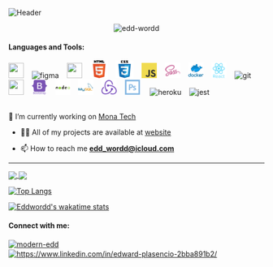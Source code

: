 <!-- ## Hello! I'm Edd-wordd a developer from Las Vegas! -->

![Header](https://user-images.githubusercontent.com/37232882/110234972-3d3c4200-7ee2-11eb-8646-b73d00f148ef.png)

<p align="center"><img src="https://komarev.com/ghpvc/?username=edd-wordd&label=Profile%20views&color=0e75b6&style=flat" alt="edd-wordd" /> </p>


#### Languages and Tools:
<div>
<img src="https://cdn.jsdelivr.net/npm/simple-icons@v6/icons/visualstudiocode.svg" height="30" width="30"/>&nbsp;   &nbsp;   
<img src="https://www.vectorlogo.zone/logos/figma/figma-icon.svg" alt="figma" width="30" height="30"/>&nbsp;   &nbsp;   
<img src="https://cdn.jsdelivr.net/npm/simple-icons@v6/icons/jetbrains.svg" height="30" width="30"/>&nbsp;   &nbsp;   
<img src="https://raw.githubusercontent.com/github/explore/80688e429a7d4ef2fca1e82350fe8e3517d3494d/topics/html/html.png" width="35" height="35">&nbsp;   &nbsp;   
<img src="https://raw.githubusercontent.com/devicons/devicon/master/icons/css3/css3-original-wordmark.svg" alt="css3" width="35" height="35"/>&nbsp;   &nbsp;   
<img src="https://raw.githubusercontent.com/github/explore/80688e429a7d4ef2fca1e82350fe8e3517d3494d/topics/javascript/javascript.png" width="30" height="30">&nbsp;   &nbsp;   
<img src="https://raw.githubusercontent.com/devicons/devicon/master/icons/sass/sass-original.svg" alt="sass" width="30" height="30"/>&nbsp;   &nbsp;     
<img src="https://raw.githubusercontent.com/github/explore/80688e429a7d4ef2fca1e82350fe8e3517d3494d/topics/docker/docker.png" width="30" height="30">&nbsp;   &nbsp;   
 <img src="https://raw.githubusercontent.com/devicons/devicon/master/icons/react/react-original-wordmark.svg" alt="react" width="30" height="30"/>&nbsp;   &nbsp;   
<img src="https://www.vectorlogo.zone/logos/git-scm/git-scm-icon.svg" alt="git" width="30" height="30"/>&nbsp;   &nbsp;   
<img src="https://cdn.jsdelivr.net/npm/simple-icons@v6/icons/github.svg" height="30" width="30"/>&nbsp;   &nbsp;   
<img src="https://raw.githubusercontent.com/devicons/devicon/master/icons/bootstrap/bootstrap-plain-wordmark.svg" alt="bootstrap" width="30" height="30"/>&nbsp;   &nbsp;   
<img src="https://raw.githubusercontent.com/devicons/devicon/master/icons/nodejs/nodejs-original-wordmark.svg" alt="nodejs" width="30" height="30"/>&nbsp;   &nbsp;   
<img src="https://raw.githubusercontent.com/devicons/devicon/master/icons/mysql/mysql-original-wordmark.svg" alt="mysql" width="30" height="30"/>&nbsp;   &nbsp;   
<img src="https://raw.githubusercontent.com/devicons/devicon/master/icons/redux/redux-original.svg" alt="redux" width="30" height="30"/>&nbsp;   &nbsp;     
<img src="https://raw.githubusercontent.com/devicons/devicon/master/icons/photoshop/photoshop-line.svg" alt="photoshop" width="30" height="30"/> &nbsp;   &nbsp;   
<img src="https://www.vectorlogo.zone/logos/heroku/heroku-icon.svg" alt="heroku" width="30" height="30"/>&nbsp;   &nbsp;   
<img src="https://www.vectorlogo.zone/logos/jestjsio/jestjsio-icon.svg" alt="jest" width="30" height="30"/>&nbsp;   &nbsp;   &nbsp;   &nbsp;   &nbsp;   &nbsp;  
</div>&nbsp;   &nbsp;   &nbsp;   &nbsp;   &nbsp;   &nbsp;   


 🔭 I’m currently working on [Mona Tech](https://github.com/Edd-wordd/monaTech)

- 👨‍💻 All of my projects are available at [website](https://www.eddwordd.com)

- 📫 How to reach me **edd_wordd@icloud.com**


--------------------------------------------------------------------------------------------------------------------------------------------------------------------


<a href="https://git.io/streak-stats">
  <img align="center" src="http://github-readme-streak-stats.herokuapp.com?user=edd-wordd&theme=nightowl&hide_border=true&border_radius=2" />
</a>
<a href="https://git.io/streak-stats">
  <img align="center" src="https://github-readme-stats.vercel.app/api?username=edd-wordd&show_icons=true&theme=outrun&hide_border=true" />
</a>


[![Top Langs](https://github-readme-stats.vercel.app/api/top-langs/?username=edd-wordd&theme=ocean_dark&hide_border=true)](https://github.com/edd-wordd/github-readme-stats)

[![Eddwordd's wakatime stats](https://github-readme-stats.vercel.app/api/wakatime?username=eddwordd&theme=outrun&hide_border=true)](https://github.com/edd-wordd/github-readme-stats)







<h4 align="left">Connect with me:</h4>
<p align="left">
<a href="https://twitter.com/modern-edd" target="blank"><img align="center" src="https://raw.githubusercontent.com/rahuldkjain/github-profile-readme-generator/master/src/images/icons/Social/twitter.svg" alt="modern-edd" height="30" width="40" /></a>
<a href="https://www.linkedin.com/in/edward-plasencio-2bba891b2/" target="blank"><img align="center" src="https://raw.githubusercontent.com/rahuldkjain/github-profile-readme-generator/master/src/images/icons/Social/linked-in-alt.svg" alt="https://www.linkedin.com/in/edward-plasencio-2bba891b2/" height="30" width="40" /></a>
</p>&nbsp;   &nbsp;   &nbsp; 
